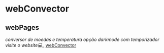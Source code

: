 # webConvector
## webPages 
_conversor de moedas e temperatura_ 
_opção darkmode com temporizador_
__visite o website_:computer:__
[webConvector](https://ronaldofagundes.github.io/webConvector/)
